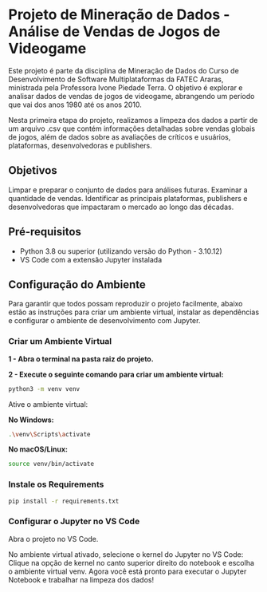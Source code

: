 # Projeto de Mineração de Dados - Análise de Vendas de Jogos de Videogame

Este projeto é parte da disciplina de Mineração de Dados do Curso de Desenvolvimento de Software Multiplataformas da FATEC Araras, ministrada pela Professora Ivone Piedade Terra. O objetivo é explorar e analisar dados de vendas de jogos de videogame, abrangendo um período que vai dos anos 1980 até os anos 2010.

Nesta primeira etapa do projeto, realizamos a limpeza dos dados a partir de um arquivo .csv que contém informações detalhadas sobre vendas globais de jogos, além de dados sobre as avaliações de críticos e usuários, plataformas, desenvolvedoras e publishers.

## Objetivos

Limpar e preparar o conjunto de dados para análises futuras.
Examinar a quantidade de vendas.
Identificar as principais plataformas, publishers e desenvolvedoras que impactaram o mercado ao longo das décadas.

## Pré-requisitos

- Python 3.8 ou superior (utilizando versão do Python - 3.10.12)
- VS Code com a extensão Jupyter instalada


## Configuração do Ambiente

Para garantir que todos possam reproduzir o projeto facilmente, abaixo estão as instruções para criar um ambiente virtual, instalar as dependências e configurar o ambiente de desenvolvimento com Jupyter.

### Criar um Ambiente Virtual

  **1 - Abra o terminal na pasta raiz do projeto.**

  **2 - Execute o seguinte comando para criar um ambiente virtual:**

```bash
python3 -m venv venv
```

Ative o ambiente virtual:

**No Windows:**

```bash
.\venv\Scripts\activate
```
**No macOS/Linux:**

```bash
source venv/bin/activate
```

### Instale os Requirements

```bash
pip install -r requirements.txt
```

### Configurar o Jupyter no VS Code

Abra o projeto no VS Code.

No ambiente virtual ativado, selecione o kernel do Jupyter no VS Code:
Clique na opção de kernel no canto superior direito do notebook e escolha o ambiente virtual venv.
Agora você está pronto para executar o Jupyter Notebook e trabalhar na limpeza dos dados!